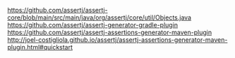 https://github.com/assertj/assertj-core/blob/main/src/main/java/org/assertj/core/util/Objects.java
https://github.com/assertj/assertj-generator-gradle-plugin
https://github.com/assertj/assertj-assertions-generator-maven-plugin
http://joel-costigliola.github.io/assertj/assertj-assertions-generator-maven-plugin.html#quickstart